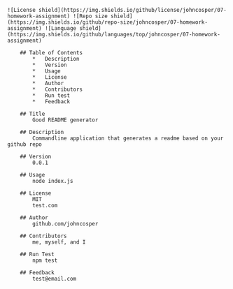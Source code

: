 
    ![License shield](https://img.shields.io/github/license/johncosper/07-homework-assignment) ![Repo size shield](https://img.shields.io/github/repo-size/johncosper/07-homework-assignment) ![Language shield](https://img.shields.io/github/languages/top/johncosper/07-homework-assignment)

        ## Table of Contents
            *   Description
            *   Version
            *   Usage
            *   License
            *   Author
            *   Contributors
            *   Run test
            *   Feedback

        ## Title
            Good README generator

        ## Description
            Commandline application that generates a readme based on your github repo

        ## Version
            0.0.1

        ## Usage
            node index.js

        ## License
            MIT
            test.com

        ## Author
            github.com/johncosper

        ## Contributors
            me, myself, and I

        ## Run Test
            npm test

        ## Feedback
            test@email.com
        